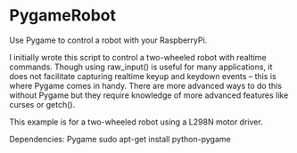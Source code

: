 # PygameRobot
Use Pygame to control a robot with your RaspberryPi.

I initially wrote this script to control a two-wheeled robot with realtime commands. Though using raw_input() is useful for many applications, it does not facilitate capturing realtime keyup and keydown events – this is where Pygame comes in handy. There are more advanced ways to do this without Pygame but they require knowledge of more advanced features like curses or getch(). 

This example is for a two-wheeled robot using a L298N motor driver.

Dependencies: Pygame
sudo apt-get install python-pygame
